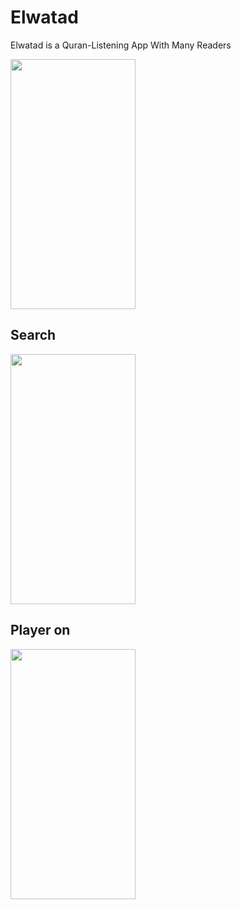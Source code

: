 # Elwatad

Elwatad is a Quran-Listening App With Many Readers


<img src="https://user-images.githubusercontent.com/58302841/90957932-01371780-e491-11ea-9e33-0c6f65b161f8.JPEG" width="200" height="400" />

## Search

<img src="https://user-images.githubusercontent.com/58302841/90957947-1f047c80-e491-11ea-8dbc-7c2406911f35.jpg" width="200" height="400" />

## Player on

<img src="https://user-images.githubusercontent.com/58302841/90957956-32174c80-e491-11ea-84de-f193be3e24fc.jpg" width="200" height="400" />



